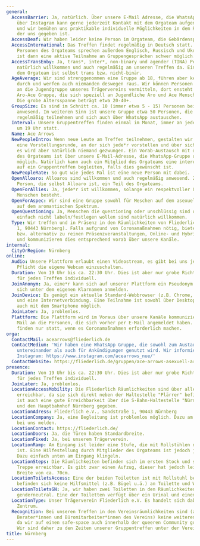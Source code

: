 ```yaml
---
general:
  AccessBarrier: Ja, natürlich. Über unsere E-Mail Adresse, die WhatsApp-Gruppe und
    über Instagram kann gerne jederzeit Kontakt mit dem Orgateam aufgenommen werden
    und wir bemühen uns praktikable individuelle Möglichkeiten in dem Rahmen zu schaffen,
    der uns gegeben ist.
  AccessDeaf: Wir haben leider keine Person im Orgateam, die Gebärdensprache beherrscht.
  AccessInternational: Das Treffen findet regelmäßig in Deutsch statt. Verschiedene
    Personen des Orgateams sprechen außerdem Englisch, Russisch und Ukrainisch, jedoch
    ist dann eine aktive Teilnahme an Gruppengesprächen schwer möglich.
  AccessTransEnby: Ja, trans*, inter*, non-binary und agender (TINA) Personen sind
    natürlich willkommen und auch regelmäßig an unseren Treffen da. Eine Person aus
    dem Orgateam ist selbst trans bzw. nicht-binär.
  AgeAverage: Wir sind strenggenommen eine Gruppe ab 18, führen aber keine Alterskontrolle
    durch und werfen auch niemanden deswegen raus. Wir können Personen unter 18 auch
    an die Jugendgruppe unseres Trägervereins vermitteln, dort ensteht gerade eine
    Aro-Ace Gruppe, die sich speziell an Jugendliche Aro und Ace Menschen richtet.
    Die grobe Altersspanne beträgt etwa 20-40+.
  GroupSize: Es sind im Schnitt ca. 10 (immer etwa 5 - 15) Personen bei den Treffen
    anwesend. Im weiteren Sinn ist unsere Gruppe etwa 50 Personen, die öfter bzw.
    regelmäßig teilnehmen und sich auch über WhatsApp austauschen.
  Interval: Unsere Gruppentreffen finden einmal im Monat, immer an jedem zweiten Donnerstag,
    um 19 Uhr statt.
  Name: Ace Arrows
  NewPeopleIntro: Wenn neue Leute am Treffen teilnehmen, gestalten wir am Anfang immer
    eine Vorstellungsrunde, an der sich jede*r vorstellen und über sich erzählen,
    es wird aber natürlich niemand gezwungen. Ein Vorab-Austausch mit den Personen
    des Orgateams ist über unsere E-Mail-Adresse, die WhatsApp-Gruppe und über Instagram
    möglich. Natürlich kann auch ein Mitglied des Orgateams eine interessierte Person
    auf ein Gruppentreffen begleiten, falls dies gewünscht ist.
  NewPeopleRate: So gut wie jedes Mal ist eine neue Person mit dabei.
  OpenAlloaro: Alloaros sind willkommen und auch regelmäßig anwesend. Zudem ist eine
    Person, die selbst Alloaro ist, ein Teil des Orgateams.
  OpenForAllies: Ja, jede*r ist willkommen, solange ein respektvoller Umgang mit allen
    Menschen besteht.
  OpenForAspec: Wir sind eine Gruppe sowohl für Meschen auf dem asexuellen als auch
    auf dem aromantischen Spektrum.
  OpenQuestioning: Ja, Menschen die questioning oder unschlüssig sind oder sich auch
    einfach nicht labeln/festlegen wollen sind natürlich willkommen.
  Type: Wir treffen und in Präsenz in den Räumlichkeiten von Fliederlich (Sandstraße
    1, 90443 Nürnberg). Falls aufgrund von Coronamaßnahmen nötig, bieten wir auch,
    bzw. alternativ zu reinen Präsenzveranstaltungen, Online- und Hybridtreffen an
    und kommunizieren dies entsprechend vorab über unsere Kanäle.
internal:
  CityOrRegion: Nürnberg
online:
  Audio: Unsere Plattform erlaubt einen Videostream, es gibt bei uns jedoch keine
    Pflicht die eigene Webcam einzuschalten.
  Duration: Von 19 Uhr bis ca. 22:30 Uhr. Dies ist aber nur grobe Richtschnur und
    für jedes Treffen individuell.
  JoinAnonym: Ja, eine*r kann sich auf unserer Plattform ein Pseudonym geben oder
    sich unter dem eigenen Klarnamen anmelden.
  JoinDevice: Es genügt ein aktuelle Standard-Webbrowser (z.B. Chrome, Firefox, Safari)
    und eine Internetverbindung. Eine Teilnahme ist sowohl über Desktop/Notebook als
    auch mit dem Smartphone möglich.
  JoinLater: Ja, problemlos.
  Plattform: Die Plattform wird im Voraus über unsere Kanäle kommuniziert, bzw. per
    Mail an die Personen, die sich vorher per E-Mail angemeldet haben. Virtuelle Treffen
    finden nur statt, wenn es Coronamaßnahmen erforderlich machen.
orga:
  ContactMail: acearrows@fliederlich.de
  ContactMedium: 'Wir haben eine WhatsApp Gruppe, die sowohl zum Austausch der Teilnehmer*innen
    untereinander als auch für Ankündigungen genutzt wird. Wir informieren auch über
    Instagram: https://www.instagram.com/acearrows_nue/'
  ContactWebsite: https://fliederlich.de/gruppen/ace-arrows-asexuell-aromantisch
presence:
  Duration: Von 19 Uhr bis ca. 22:30 Uhr. Dies ist aber nur grobe Richtschnur und
    für jedes Treffen individuell.
  JoinLater: Ja, problemlos.
  LocationAccessMobility: Die Fliederlich Räumlichkeiten sind über alle U-Bahn gut
    erreichbar, da sie sich direkt neben der Haltestelle "Plärrer" befinden. Zu Fuß
    ist auch eine gute Erreichbarkeit über die S-Bahn-Haltestelle "Nürnberg-Steinbühl"
    und den Hauptbahnhof Nürnberg gegeben.
  LocationAdress: Fliederlich e.V., Sandstraße 1, 90443 Nürnberg
  LocationCompany: Ja, eine Begleitung ist problemlos möglich. Dazu am besten vorher
    bei uns melden.
  LocationContact: https://fliederlich.de/
  LocationDoors: Ja, die Türen haben Standardbreite.
  LocationFixed: Ja, bei unserem Trägerverein.
  LocationRamp: Am Eingang ist leider eine Stufe, die mit Rollstühlen nicht befahrbar
    ist. Eine Hilfestellung durch Mitglieder des Orgateams ist jedoch jederzeit möglich.
    Dazu einfach unten am Eingang klingeln.
  LocationSteps: Die Räumlichkeiten befinden sich im ersten Stock und sind über eine
    Treppe erreichbar. Es gibt zwar einen Aufzug, dieser hat jedoch leider nur eine
    Breite von ca. 70cm.
  LocationToiletsAccess: Eine der beiden Toiletten ist mit Rollstuhl befahrbar, jedoch
    befinden sich keine Hilfsmittel (z.B. Bügel u.ä.) an Toilette und Waschbecken.
  LocationToiletsGN: Ja, wir haben zwei Toiletten in den Räumlichkeiten. Beide sind
    genderneutral. Eine der Toiletten verfügt über ein Urinal und einen Wickeltisch.
  LocationType: Unser Trägerverein Fliederlich e.V. Es handelt sich dabei um ein queeres
    Zentrum.
  Recognition: Bei unseren Treffen in den Vereinsräumlichkeiten sind (außer angestellt
    Berater*innen und Büromitarbeiter*innen des Vereins) keine weiteren Personen anwesend,
    da wir auf einen safe-space auch innerhalb der queeren Community großen Wert legen.
    Wir sind daher zu den Zeiten unserer Gruppentreffen unter der Vereinsadresse auffindbar.
title: Nürnberg
---
```

